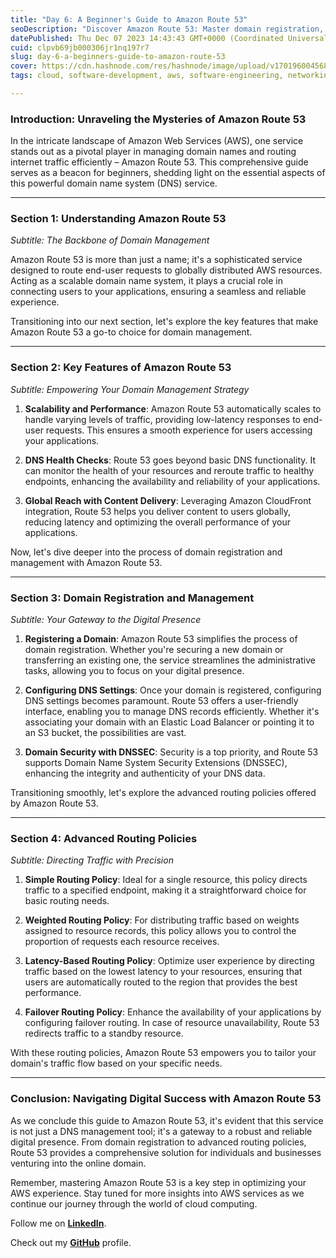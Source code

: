 ```yaml
---
title: "Day 6: A Beginner's Guide to Amazon Route 53"
seoDescription: "Discover Amazon Route 53: Master domain registration, DNS, and advanced routing for a powerful AWS presence. Elevate your digital journey now!"
datePublished: Thu Dec 07 2023 14:43:43 GMT+0000 (Coordinated Universal Time)
cuid: clpvb69jb000306jr1nq197r7
slug: day-6-a-beginners-guide-to-amazon-route-53
cover: https://cdn.hashnode.com/res/hashnode/image/upload/v1701960045683/85112c43-bb5c-4c85-87d3-05ba3d33175d.png
tags: cloud, software-development, aws, software-engineering, networking

---
```


### **Introduction: Unraveling the Mysteries of Amazon Route 53**

In the intricate landscape of Amazon Web Services (AWS), one service stands out as a pivotal player in managing domain names and routing internet traffic efficiently – Amazon Route 53. This comprehensive guide serves as a beacon for beginners, shedding light on the essential aspects of this powerful domain name system (DNS) service.

---

### **Section 1: Understanding Amazon Route 53**

*Subtitle: The Backbone of Domain Management*

Amazon Route 53 is more than just a name; it's a sophisticated service designed to route end-user requests to globally distributed AWS resources. Acting as a scalable domain name system, it plays a crucial role in connecting users to your applications, ensuring a seamless and reliable experience.

Transitioning into our next section, let's explore the key features that make Amazon Route 53 a go-to choice for domain management.

---

### **Section 2: Key Features of Amazon Route 53**

*Subtitle: Empowering Your Domain Management Strategy*

1. **Scalability and Performance**: Amazon Route 53 automatically scales to handle varying levels of traffic, providing low-latency responses to end-user requests. This ensures a smooth experience for users accessing your applications.
    
2. **DNS Health Checks**: Route 53 goes beyond basic DNS functionality. It can monitor the health of your resources and reroute traffic to healthy endpoints, enhancing the availability and reliability of your applications.
    
3. **Global Reach with Content Delivery**: Leveraging Amazon CloudFront integration, Route 53 helps you deliver content to users globally, reducing latency and optimizing the overall performance of your applications.
    

Now, let's dive deeper into the process of domain registration and management with Amazon Route 53.

---

### **Section 3: Domain Registration and Management**

*Subtitle: Your Gateway to the Digital Presence*

1. **Registering a Domain**: Amazon Route 53 simplifies the process of domain registration. Whether you're securing a new domain or transferring an existing one, the service streamlines the administrative tasks, allowing you to focus on your digital presence.
    
2. **Configuring DNS Settings**: Once your domain is registered, configuring DNS settings becomes paramount. Route 53 offers a user-friendly interface, enabling you to manage DNS records efficiently. Whether it's associating your domain with an Elastic Load Balancer or pointing it to an S3 bucket, the possibilities are vast.
    
3. **Domain Security with DNSSEC**: Security is a top priority, and Route 53 supports Domain Name System Security Extensions (DNSSEC), enhancing the integrity and authenticity of your DNS data.
    

Transitioning smoothly, let's explore the advanced routing policies offered by Amazon Route 53.

---

### **Section 4: Advanced Routing Policies**

*Subtitle: Directing Traffic with Precision*

1. **Simple Routing Policy**: Ideal for a single resource, this policy directs traffic to a specified endpoint, making it a straightforward choice for basic routing needs.
    
2. **Weighted Routing Policy**: For distributing traffic based on weights assigned to resource records, this policy allows you to control the proportion of requests each resource receives.
    
3. **Latency-Based Routing Policy**: Optimize user experience by directing traffic based on the lowest latency to your resources, ensuring that users are automatically routed to the region that provides the best performance.
    
4. **Failover Routing Policy**: Enhance the availability of your applications by configuring failover routing. In case of resource unavailability, Route 53 redirects traffic to a standby resource.
    

With these routing policies, Amazon Route 53 empowers you to tailor your domain's traffic flow based on your specific needs.

---

### **Conclusion: Navigating Digital Success with Amazon Route 53**

As we conclude this guide to Amazon Route 53, it's evident that this service is not just a DNS management tool; it's a gateway to a robust and reliable digital presence. From domain registration to advanced routing policies, Route 53 provides a comprehensive solution for individuals and businesses venturing into the online domain.

Remember, mastering Amazon Route 53 is a key step in optimizing your AWS experience. Stay tuned for more insights into AWS services as we continue our journey through the world of cloud computing.

Follow me on [**LinkedIn**](https://www.linkedin.com/in/arjunmenon-devops/).

Check out my [**GitHub**](https://github.com/ArjunMnn) profile.